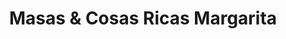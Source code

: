 ---
title: "Masas & Cosas Ricas Margarita"
url: /las-cruces-el-tabo/masas-und-cosas-ricas-margarita/
shop: panadería
---
